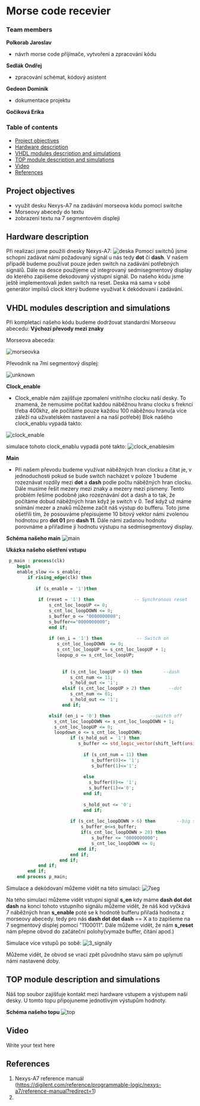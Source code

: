 # Morse code recevier

### Team members

**Polkorab Jaroslav**
- návrh morse code příjímače, vytvoření a zpracování kódu

**Sedlák Ondřej**
- zpracování schémat, kódový asistent

**Gedeon Dominik**
- dokumentace projektu

**Gočiková Erika**

### Table of contents

* [Project objectives](#objectives)
* [Hardware description](#hardware)
* [VHDL modules description and simulations](#modules)
* [TOP module description and simulations](#top)
* [Video](#video)
* [References](#references)

<a name="objectives"></a>

## Project objectives

- využít desku Nexys-A7 na zadávání morseova kódu pomocí switche
- Morseovy abecedy do textu
- zobrazení textu na 7 segmentovém displeji

<a name="hardware"></a>

## Hardware description
Při realizaci jsme použili dnesky Nexys-A7:
![deska](https://static.packt-cdn.com/products/9781789805413/graphics/image/12710_01_11.jpg)
Pomocí switchů jsme schopni zadávat námi požadovaný signál u nás tedy **dot** či **dash**. V našem případě budeme používat pouze jeden switch na zadávání potřebných signálů. 
Dále na desce použijeme už integrovaný sedmisegmentový display do kterého zapíšeme dekodovaný výstupní signál.
Do našeho kódu jsme ještě implementovali jeden switch na reset. 
Deska má sama v sobě generátor impilsů clock který budeme využívat k dekódovaní i zadávání.

<a name="modules"></a>

## VHDL modules description and simulations
Při kompletaci našeho kódu budeme dodržovat standardní Morseovu abecedu:
**Výchozí převody mezi znaky**

Morseova abeceda:

![morseovka](https://user-images.githubusercontent.com/99871518/166684912-47f13f86-6d93-4eba-90be-3a1a01086570.gif)

Převodník na 7mi segmentový displej:

![unknown](https://user-images.githubusercontent.com/99871518/166684341-8de35626-589e-4e38-aa76-c6ffe7b51a29.png)

**Clock_enable** 
- Clock_enable nám zajišťuje zpomalení vnitřního clocku naší desky. To znamená, že nemusíme počítat každou náběžnou hranu clocku s frekncí třeba 400khz, ale počítáme pouze každou 100 náběžnou hranu(a více záleží na uživatelském nastavení a na naší potřebě) 
Blok našého clock_enablu vypadá takto: 

![clock_enable](https://github.com/Polkorabjaroslav/digital-electronics-1/blob/main/labs/obraz/Clockenable.jpg)

simulace tohoto clock_enablu vypadá poté takto: 
![clock_enablesim](https://github.com/Polkorabjaroslav/digital-electronics-1/blob/main/labs/obraz/clockenablesim.jpg)

**Main**
- Při našem převodu budeme využívat náběžných hran clocku a čítat je, v jednoduchosti pokud se bude switch nacházet v poloze 1 budeme rozeznávat rozdíly mezi **dot** a **dash** podle počtu náběžných hran clocku.
Dále musíme řešit mezery mezi znaky a mezery mezi písmeny. Tento problém řešíme podobně jako rozeznávání dot a dash a to tak, že počítáme dobud náběžných hran když je switch v 0.
Teď když už máme snímání mezer a znaků můžeme začít náš výstup do bufferu. Toto jsme ošetřili tím, že posouváme přepisujeme 10 bitový vektor námi zvolenou hodnotou pro **dot 01** pro **dash 11**. 
Dále námi zadanou hodnotu porovnáme a přiřadíme ji hodnotu výstupu na sedmisegmentový display.



**Schéma našeho main**
![main](https://github.com/Polkorabjaroslav/digital-electronics-1/blob/main/labs/obraz/Main_p.jpg)

**Ukázka našeho ošetření vstupu**
```vhdl 
 p_main : process(clk)
    begin
    enable_slow <= s_enable;
        if rising_edge(clk) then
        
           if (s_enable = '1')then
           
            if (reset = '1') then               -- Synchronous reset
                s_cnt_loc_loopUP <= 0;
                s_cnt_loc_loopDOWN <= 0;
                s_buffer_o <= "0000000000";
                s_buffer<="0000000000";
                end if;
                
                if (en_i = '1') then             -- Switch on
                   s_cnt_loc_loopDOWN  <= 0;
                   s_cnt_loc_loopUP <= s_cnt_loc_loopUP + 1;
                   loopup_o <= s_cnt_loc_loopUP;                         
 
                   
                     if (s_cnt_loc_loopUP > 6) then        --dash
                        s_cnt_num <= 11;
                        s_hold_out <= '1';  
                     elsif (s_cnt_loc_loopUP > 2) then       --dot
                        s_cnt_num <= 01;
                        s_hold_out <= '1'; 
                     end if;

                elsif (en_i = '0') then               --switch off
                  s_cnt_loc_loopDOWN <= s_cnt_loc_loopDOWN + 1;  
                  s_cnt_loc_loopUP <= 0;
                  loopdown_o <= s_cnt_loc_loopDOWN;
                        if (s_hold_out = '1') then
                           s_buffer <= std_logic_vector(shift_left(unsigned(s_buffer), 2));
                         
                             if (s_cnt_num = 11) then 
                                s_buffer(0)<= '1';
                                s_buffer(1)<='1';
                            
                             else
                               s_buffer(0)<= '1';
                               s_buffer(1)<='0';
                             end if;
                         
                             s_hold_out <= '0';
                             end if;  
                                        
                        if (s_cnt_loc_loopDOWN > 6) then        --big space     
                            s_buffer_o<=s_buffer;
                            if(s_cnt_loc_loopDOWN > 20) then  
                                s_buffer <= "0000000000";
                                s_cnt_loc_loopDOWN <= 0;
                           end if;
                        end if;
                    end if;    
            end if;
        end if;
    end process p_main;
```
Simulace a dekódovaní můžeme vidět na této simulaci: 
![7seg](https://github.com/Polkorabjaroslav/digital-electronics-1/blob/main/labs/obraz/Simulace7seg.png)

Na tého simulaci můžeme vidět vstupní signál **s_en** kdy máme **dash dot dot dash** na konci tohoto vstupního signálu můžeme vidět, že náš kód vyčkává 7 náběžných hran **s_enable** poté se k hodnotě bufferu přiřadá hodnota z morseovy abecedy. tedy pro nás **dash dot dot dash** == X a to zapíšeme na 7 segmentový displej pomocí "1100011".
Dále můžeme vidět, že nám **s_reset** nám přepne obvod do začáteční polohy(vymaže buffer, čítání apod.)

Simulace více vstupů po sobě: 
![3_signály](https://github.com/Polkorabjaroslav/digital-electronics-1/blob/main/labs/obraz/7segdecod_3sig.png)

Můžeme vidět, že obvod se vrací zpět původního stavu sám po uplynutí námi nastavené doby.


<a name="top"></a>

## TOP module description and simulations
Náš top soubor zajišťuje kontakt mezi hardware vstupem a výstupem naší desky. 
U tomto topu připojuneme jednotlivým výstupům hodnoty. 


**Schéma našeho topu**
![top](https://github.com/Polkorabjaroslav/digital-electronics-1/blob/main/labs/obraz/Top.png)

<a name="video"></a>

## Video

Write your text here

<a name="references"></a>

## References

1. Nexys-A7 reference manuál (https://digilent.com/reference/programmable-logic/nexys-a7/reference-manual?redirect=1)
2. 
